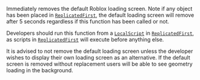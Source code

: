 Immediately removes the default Roblox loading screen. Note if any object
has been placed in [`ReplicatedFirst`](https://create.roblox.com/docs/reference/engine/classes/ReplicatedFirst), the default loading screen
will remove after 5 seconds regardless if this function has been called or
not.

Developers should run this function from a [`LocalScript`](https://create.roblox.com/docs/reference/engine/classes/LocalScript) in
[`ReplicatedFirst`](https://create.roblox.com/docs/reference/engine/classes/ReplicatedFirst), as scripts in [`ReplicatedFirst`](https://create.roblox.com/docs/reference/engine/classes/ReplicatedFirst) will
execute before anything else.

It is advised to not remove the default loading screen unless the
developer wishes to display their own loading screen as an alternative. If
the default screen is removed without replacement users will be able to
see geometry loading in the background.